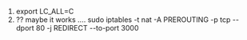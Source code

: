 1. export LC_ALL=C
2. ?? maybe it works .... sudo iptables -t nat -A PREROUTING -p tcp --dport 80 -j REDIRECT --to-port 3000